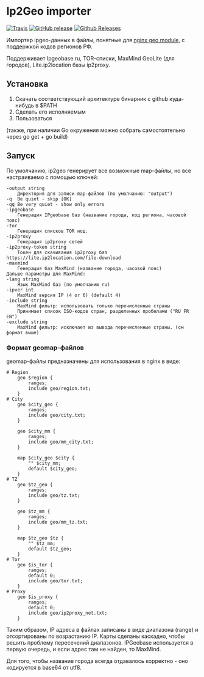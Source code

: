 # Ip2Geo importer

[![Travis](https://img.shields.io/travis/m-messiah/ip2geo.svg)](https://travis-ci.org/m-messiah/ip2geo)
[![GitHub release](https://img.shields.io/github/release/m-messiah/ip2geo.svg)](https://github.com/m-messiah/ip2geo)
[![Github Releases](https://img.shields.io/github/downloads/m-messiah/ip2geo/latest/total.svg)](https://github.com/m-messiah/ip2geo)

Импортер ipgeo-данных в файлы, понятные для [nginx geo module](http://nginx.org/ru/docs/http/ngx_http_geo_module.html), с поддержкой кодов регионов РФ.

Поддерживает Ipgeobase.ru, TOR-списки, MaxMind GeoLite (для городов), Lite.ip2location базы ip2proxy.

## Установка

1. Скачать соответствующий архитектуре бинарник с github куда-нибудь в $PATH
2. Сделать его исполняемым
3. Пользоваться

(также, при наличии Go окружения можно собрать самостоятельно через go get + go build)

## Запуск

По умолчанию, ip2geo генерирует все возможные map-файлы, но все настраиваемо с помощью ключей:

    -output string
        Директория для записи map-файлов (по умолчанию: "output")
    -q  Be quiet - skip [OK]
    -qq Be very quiet - show only errors
    -ipgeobase
        Генерация IPgeobase баз (название города, код региона, часовой пояс)
    -tor
        Генерация списков TOR нод.
    -ip2proxy
        Генерация ip2proxy сетей
    -ip2proxy-token string
        Токен для скачивания ip2proxy баз https://lite.ip2location.com/file-download
    -maxmind
        Генерация баз MaxMind (название города, часовой пояс)
    Дальше параметры для MaxMind:
    -lang string
        Язык MaxMind баз (по умолчанию ru)
    -ipver int
        MaxMind версия IP (4 or 6) (default 4)
    -include string
        MaxMind фильтр: использовать только перечисленные страны  
        Принимает список ISO-кодов стран, разделенных пробелами ("RU FR EN")
    -exclude string
        MaxMind фильтр: исключает из вывода перечисленные страны. (см формат выше)
    

### Формат geomap-файлов

geomap-файлы предназначены для использования в nginx в виде:

```nginx
# Region
    geo $region {
        ranges;
        include geo/region.txt;
    }
# City
    geo $city_geo {
        ranges;
        include geo/city.txt;
    }

    geo $city_mm {
        ranges;
        include geo/mm_city.txt;
    }

    map $city_geo $city {
        "" $city_mm;
        default $city_geo;
    }
# TZ
    geo $tz_geo {
        ranges;
        include geo/tz.txt;
    }

    geo $tz_mm {
        ranges;
        include geo/mm_tz.txt;
    }

    map $tz_geo $tz {
        "" $tz_mm;
        default $tz_geo;
    }
# Tor
    geo $is_tor {
        ranges;
        default 0;
        include geo/tor.txt;
    }
# Proxy
    geo $is_proxy {
        ranges;
        default 0;
        include geo/ip2proxy_net.txt;
    }
```

Таким образом, IP адреса в файлах записаны в виде диапазона (range) и отсортированы по возрастанию IP. Карты сделаны каскадно, чтобы решить проблему пересечений диапазонов. IPGeobase используется в первую очередь, и если адрес там не найден, то MaxMind.

Для того, чтобы название города всегда отдавалось корректно - оно кодируется в base64 от utf8.
